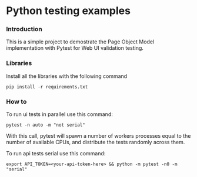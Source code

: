 # Python testing examples

### Introduction

This is a simple project to demostrate the Page Object Model implementation with Pytest for Web UI validation testing.

### Libraries

Install all the libraries with the following command

```console
pip install -r requirements.txt
```

### How to

To run ui tests in parallel use this command:

```console
pytest -n auto -m "not serial"
```

With this call, pytest will spawn a number of workers processes equal to the number of available CPUs, and distribute the tests randomly across them.

To run api tests serial use this command:

```console
export API_TOKEN=<your-api-token-here> && python -m pytest -n0 -m "serial"
```

